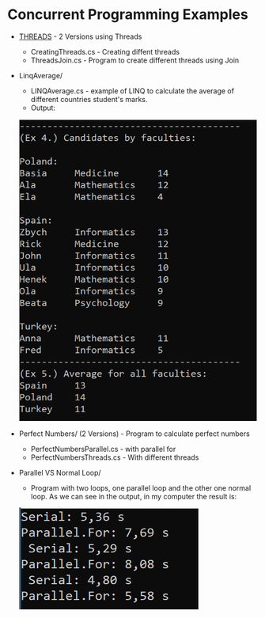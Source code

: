 # Concurrent Programming Examples

* [THREADS](Threads/) - 2 Versions using Threads
	*  CreatingThreads.cs - Creating diffent threads
	*  ThreadsJoin.cs - Program to create different threads using Join

* LinqAverage/
	*  LINQAverage.cs - example of LINQ to calculate the average of different countries student's marks.
	*  Output:

	![Output Image](LinqAverage/output.png)

* Perfect Numbers/ (2 Versions) - Program to calculate perfect numbers
	*  PerfectNumbersParallel.cs - with parallel for
	*  PerfectNumbersThreads.cs - With different threads

* Parallel VS Normal Loop/
	*  Program with two loops, one parallel loop and the other one normal loop. As we can see in the output, in my computer the result is:
			
	![Output Image](ParallelVSNormalLoop/output.png)


